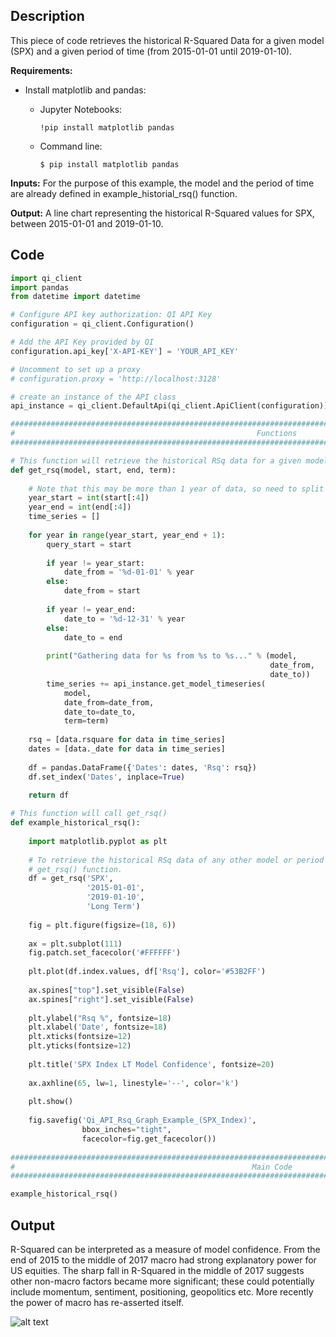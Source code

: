 ## Description

This piece of code retrieves the historical R-Squared Data for a given model (SPX) and a given period of time (from 2015-01-01 until 
2019-01-10). 

**Requirements:** 

* Install matplotlib and pandas:

    * Jupyter Notebooks:
    
        ```  
        !pip install matplotlib pandas
        ```
        
    * Command line:
        
        ```
        $ pip install matplotlib pandas
        ```


**Inputs:** For the purpose of this example, the model and the period of time are already defined in example_historial_rsq() function.
               
**Output:** A line chart representing the historical R-Squared values for SPX, between 2015-01-01 and 2019-01-10.
               

## Code

```python
import qi_client
import pandas
from datetime import datetime

# Configure API key authorization: QI API Key
configuration = qi_client.Configuration()

# Add the API Key provided by QI
configuration.api_key['X-API-KEY'] = 'YOUR_API_KEY'

# Uncomment to set up a proxy
# configuration.proxy = 'http://localhost:3128'

# create an instance of the API class
api_instance = qi_client.DefaultApi(qi_client.ApiClient(configuration))

#################################################################################################################
#                                                      Functions
#################################################################################################################

# This function will retrieve the historical RSq data for a given model and a given period of time. 
def get_rsq(model, start, end, term):
    
    # Note that this may be more than 1 year of data, so need to split requests
    year_start = int(start[:4])
    year_end = int(end[:4])
    time_series = []
    
    for year in range(year_start, year_end + 1):
        query_start = start
        
        if year != year_start:
            date_from = '%d-01-01' % year
        else:
            date_from = start
            
        if year != year_end:
            date_to = '%d-12-31' % year
        else:
            date_to = end
            
        print("Gathering data for %s from %s to %s..." % (model,
                                                          date_from,
                                                          date_to))
        time_series += api_instance.get_model_timeseries(
            model,
            date_from=date_from,
            date_to=date_to,
            term=term)
        
    rsq = [data.rsquare for data in time_series]
    dates = [data._date for data in time_series]
    
    df = pandas.DataFrame({'Dates': dates, 'Rsq': rsq})
    df.set_index('Dates', inplace=True)

    return df
    
# This function will call get_rsq()    
def example_historical_rsq():
    
    import matplotlib.pyplot as plt
    
    # To retrieve the historical RSq data of any other model or period of time, change the inputs of 
    # get_rsq() function. 
    df = get_rsq('SPX',
                 '2015-01-01',
                 '2019-01-10',
                 'Long Term')
    
    fig = plt.figure(figsize=(18, 6))
    
    ax = plt.subplot(111)
    fig.patch.set_facecolor('#FFFFFF')
    
    plt.plot(df.index.values, df['Rsq'], color='#53B2FF')
    
    ax.spines["top"].set_visible(False)
    ax.spines["right"].set_visible(False)
    
    plt.ylabel("Rsq %", fontsize=18)
    plt.xlabel('Date', fontsize=18)
    plt.xticks(fontsize=12)
    plt.yticks(fontsize=12)
    
    plt.title('SPX Index LT Model Confidence', fontsize=20)
    
    ax.axhline(65, lw=1, linestyle='--', color='k')
    
    plt.show()
    
    fig.savefig('Qi_API_Rsq_Graph_Example_(SPX_Index)',
                bbox_inches="tight",
                facecolor=fig.get_facecolor())
    
#################################################################################################################
#                                                     Main Code
#################################################################################################################

example_historical_rsq()
```

## Output

R-Squared can be interpreted as a measure of model confidence. From the end of 2015 to the middle of 2017 macro
had strong explanatory power for US equities. The sharp fall in R-Squared in the middle of 2017 suggests other
non-macro factors became more significant; these could potentially include momentum, sentiment, positioning,
geopolitics etc. More recently the power of macro has re-asserted itself.

![alt text](https://github.com/Quant-Insight/API_Starter_Kit/blob/master/Code_Examples/img/Historical_RSq_Output_SPX_Index.png "Historical RSq")

